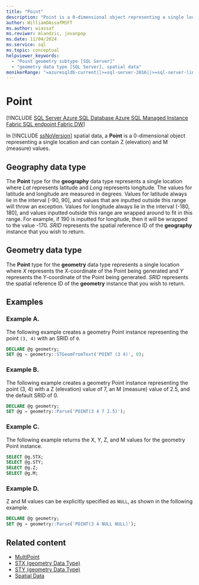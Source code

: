 ```yaml
---
title: "Point"
description: "Point is a 0-dimensional object representing a single location and can contain Z (elevation) and M (measure) values in SQL Server spatial data."
author: WilliamDAssafMSFT
ms.author: wiassaf
ms.reviwer: mlandzic, jovanpop
ms.date: 11/04/2024
ms.service: sql
ms.topic: conceptual
helpviewer_keywords:
  - "Point geometry subtype [SQL Server]"
  - "geometry data type [SQL Server], spatial data"
monikerRange: "=azuresqldb-current||>=sql-server-2016||>=sql-server-linux-2017||=azuresqldb-mi-current||=fabric"
---
```

# Point
[!INCLUDE [SQL Server Azure SQL Database Azure SQL Managed Instance Fabric SQL endpoint Fabric DW](../../includes/applies-to-version/sql-asdb-asdbmi-fabricse-fabricdw.md)]

  In [!INCLUDE [ssNoVersion](../../includes/ssnoversion-md.md)] spatial data, a **Point** is a 0-dimensional object representing a single location and can contain Z (elevation) and M (measure) values.  
  
## Geography data type

 The **Point** type for the **geography** data type represents a single location where *Lat* represents latitude and *Long* represents longitude. The values for latitude and longitude are measured in degrees. Values for latitude always lie in the interval [-90, 90], and values that are inputted outside this range will throw an exception. Values for longitude always lie in the interval (-180, 180], and values inputted outside this range are wrapped around to fit in this range. For example, if 190 is inputted for longitude, then it will be wrapped to the value -170. *SRID* represents the spatial reference ID of the **geography** instance that you wish to return.  
  
## Geometry data type

 The **Point** type for the **geometry** data type represents a single location where *X* represents the X-coordinate of the Point being generated and *Y* represents the Y-coordinate of the Point being generated. *SRID* represents the spatial reference ID of the **geometry** instance that you wish to return.  
  
## Examples

### Example A.

The following example creates a geometry Point instance representing the point `(3, 4)` with an SRID of `0`.  
  
```sql
DECLARE @g geometry;  
SET @g = geometry::STGeomFromText('POINT (3 4)', 0);  
```  
  
### Example B.

The following example creates a geometry Point instance representing the point (3, 4) with a Z (elevation) value of 7, an M (measure) value of 2.5, and the default SRID of 0.  
  
```sql
DECLARE @g geometry;  
SET @g = geometry::Parse('POINT(3 4 7 2.5)');  
```  
  
### Example C.

The following example returns the X, Y, Z, and M values for the geometry Point instance.  
  
```sql
SELECT @g.STX;  
SELECT @g.STY;  
SELECT @g.Z;  
SELECT @g.M;  
```  
  
### Example D.

Z and M values can be explicitly specified as `NULL`, as shown in the following example.  
  
```sql
DECLARE @g geometry;  
SET @g = geometry::Parse('POINT(3 4 NULL NULL)');  
```

## Related content

- [MultiPoint](multipoint.md)
- [STX (geometry Data Type)](../../t-sql/spatial-geometry/stx-geometry-data-type.md)
- [STY (geometry Data Type)](../../t-sql/spatial-geometry/sty-geometry-data-type.md)
- [Spatial Data](spatial-data-sql-server.md)
